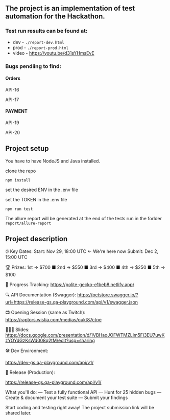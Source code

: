 
## The project is an implementation of test automation for the Hackathon.

### Test run results can be found at:

- dev - ```./report-dev.html```
- prod - ```./report-prod.html```
- video - https://youtu.be/d31sYHmsEvE

### Bugs pendiing to find: 

#### Orders 

API-16

API-17

#### PAYMENT 

API-19

API-20


## Project setup 

You have to have NodeJS and Java installed.

clone the repo

```npm install```

set the desired ENV in the .env file

set the TOKEN in the .env file

```npm run test```

The allure report will be generated at the end of the tests run in the forlder ``report/allure-report``

## Project description

⏰ Key Dates:
Start: Nov 29, 18:00 UTC ← We're here now
Submit: Dec 2, 15:00 UTC

🏆 Prizes: 1st → $700 ■ 2nd → $550 ■ 3rd → $400 ■ 4th → $250 ■ 5th → $100

📱 Progress Tracking: https://polite-gecko-e1beb8.netlify.app/

🔍 API Documentation (Swagger): https://petstore.swagger.io/?url=https://release-gs.qa-playground.com/api/v1/swagger.json

📺 Opening Session (same as Twitch): https://raptors.wistia.com/medias/oukt87ctpe

👨🏻‍🏫 Slides: https://docs.google.com/presentation/d/1VBHaoJOFWTMZLim5Fi3EU7uwKzYOYdGzKsWd008q2tM/edit?usp=sharing

🛠️ Dev Environment:

https://dev-gs.qa-playground.com/api/v1/

🚀 Release (Production):

https://release-gs.qa-playground.com/api/v1/

What you'll do:
— Test a fully functional API
— Hunt for 25 hidden bugs
— Create & document your test suite
— Submit your findings

Start coding and testing right away!  The project submission link will be shared later.
